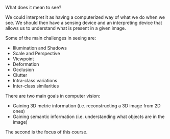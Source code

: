 
What does it mean to see? 

We could interpret it as having a computerized way of what we do when we see. We should then have a sensing device and an interpreting device that allows us to understand what is present in a given image.

Some of the main challenges in seeing are:

- Illumination and Shadows
- Scale and Perspective
- Viewpoint
- Deformation
- Occlusion
- Clutter
- Intra-class variations
- Inter-class similarities

There are two main goals in computer vision:

- Gaining 3D metric information (i.e. reconstructing a 3D image from 2D ones)
- Gaining semantic information (i.e. understanding what objects are in the image)

The second is the focus of this course.